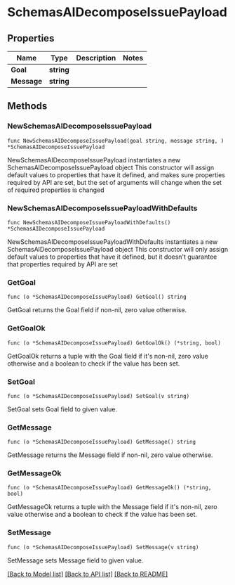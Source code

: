 # SchemasAIDecomposeIssuePayload

## Properties

Name | Type | Description | Notes
------------ | ------------- | ------------- | -------------
**Goal** | **string** |  | 
**Message** | **string** |  | 

## Methods

### NewSchemasAIDecomposeIssuePayload

`func NewSchemasAIDecomposeIssuePayload(goal string, message string, ) *SchemasAIDecomposeIssuePayload`

NewSchemasAIDecomposeIssuePayload instantiates a new SchemasAIDecomposeIssuePayload object
This constructor will assign default values to properties that have it defined,
and makes sure properties required by API are set, but the set of arguments
will change when the set of required properties is changed

### NewSchemasAIDecomposeIssuePayloadWithDefaults

`func NewSchemasAIDecomposeIssuePayloadWithDefaults() *SchemasAIDecomposeIssuePayload`

NewSchemasAIDecomposeIssuePayloadWithDefaults instantiates a new SchemasAIDecomposeIssuePayload object
This constructor will only assign default values to properties that have it defined,
but it doesn't guarantee that properties required by API are set

### GetGoal

`func (o *SchemasAIDecomposeIssuePayload) GetGoal() string`

GetGoal returns the Goal field if non-nil, zero value otherwise.

### GetGoalOk

`func (o *SchemasAIDecomposeIssuePayload) GetGoalOk() (*string, bool)`

GetGoalOk returns a tuple with the Goal field if it's non-nil, zero value otherwise
and a boolean to check if the value has been set.

### SetGoal

`func (o *SchemasAIDecomposeIssuePayload) SetGoal(v string)`

SetGoal sets Goal field to given value.


### GetMessage

`func (o *SchemasAIDecomposeIssuePayload) GetMessage() string`

GetMessage returns the Message field if non-nil, zero value otherwise.

### GetMessageOk

`func (o *SchemasAIDecomposeIssuePayload) GetMessageOk() (*string, bool)`

GetMessageOk returns a tuple with the Message field if it's non-nil, zero value otherwise
and a boolean to check if the value has been set.

### SetMessage

`func (o *SchemasAIDecomposeIssuePayload) SetMessage(v string)`

SetMessage sets Message field to given value.



[[Back to Model list]](../README.md#documentation-for-models) [[Back to API list]](../README.md#documentation-for-api-endpoints) [[Back to README]](../README.md)


